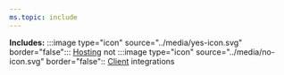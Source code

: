 ```yaml
---
ms.topic: include
---
```


**Includes:** :::image type="icon" source="../media/yes-icon.svg" border="false"::: [Hosting](../fundamentals/integrations-overview.md#hosting-integrations) not :::image type="icon" source="../media/no-icon.svg" border="false":: [Client](../fundamentals/integrations-overview.md#client-integrations) integrations
